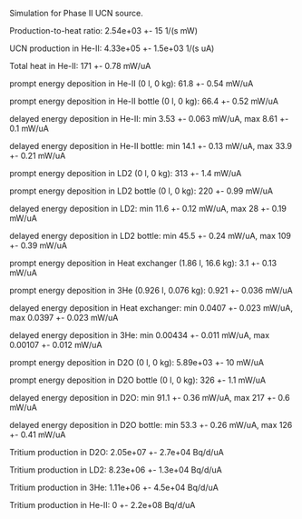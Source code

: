 Simulation for Phase II UCN source.

Production-to-heat ratio:
2.54e+03 +- 15 1/(s mW)

UCN production in He-II:
4.33e+05 +- 1.5e+03 1/(s uA)

Total heat in He-II:
171 +- 0.78 mW/uA

prompt energy deposition in He-II (0 l, 0 kg):
61.8 +- 0.54 mW/uA

prompt energy deposition in He-II bottle (0 l, 0 kg):
66.4 +- 0.52 mW/uA

delayed energy deposition in He-II:
min 3.53 +- 0.063 mW/uA, max 8.61 +- 0.1 mW/uA

delayed energy deposition in He-II bottle:
min 14.1 +- 0.13 mW/uA, max 33.9 +- 0.21 mW/uA

prompt energy deposition in LD2 (0 l, 0 kg):
313 +- 1.4 mW/uA

prompt energy deposition in LD2 bottle (0 l, 0 kg):
220 +- 0.99 mW/uA

delayed energy deposition in LD2:
min 11.6 +- 0.12 mW/uA, max 28 +- 0.19 mW/uA

delayed energy deposition in LD2 bottle:
min 45.5 +- 0.24 mW/uA, max 109 +- 0.39 mW/uA

prompt energy deposition in Heat exchanger (1.86 l, 16.6 kg):
3.1 +- 0.13 mW/uA

prompt energy deposition in 3He (0.926 l, 0.076 kg):
0.921 +- 0.036 mW/uA

delayed energy deposition in Heat exchanger:
min 0.0407 +- 0.023 mW/uA, max 0.0397 +- 0.023 mW/uA

delayed energy deposition in 3He:
min 0.00434 +- 0.011 mW/uA, max 0.00107 +- 0.012 mW/uA

prompt energy deposition in D2O (0 l, 0 kg):
5.89e+03 +- 10 mW/uA

prompt energy deposition in D2O bottle (0 l, 0 kg):
326 +- 1.1 mW/uA

delayed energy deposition in D2O:
min 91.1 +- 0.36 mW/uA, max 217 +- 0.6 mW/uA

delayed energy deposition in D2O bottle:
min 53.3 +- 0.26 mW/uA, max 126 +- 0.41 mW/uA

Tritium production in D2O:
2.05e+07 +- 2.7e+04 Bq/d/uA

Tritium production in LD2:
8.23e+06 +- 1.3e+04 Bq/d/uA

Tritium production in 3He:
1.11e+06 +- 4.5e+04 Bq/d/uA

Tritium production in He-II:
0 +- 2.2e+08 Bq/d/uA

